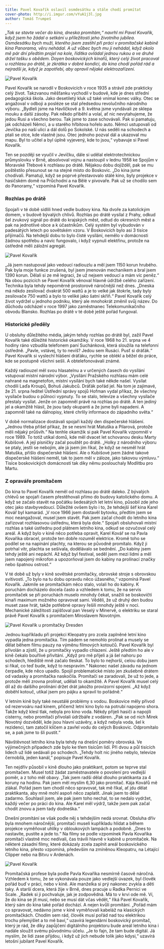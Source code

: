 ```yaml
---
title: Pavel Kovařík oslavil osmdesátku a stále chodí promítat
cover-photo: http://i.imgur.com/vYuA1j3l.jpg
author: Tomáš Trumpeš
---
```


*„Tak se stavte večer do kina, dneska promítám,“ navrhl mi Pavel Kovařík, když jsem ho žádal o setkání u příležitosti jeho životního jubilea. Osmdesátku bych muži, kterého jsem zastihl při práci v promítačské kabině kina Panorama, věru nehádal. A už vůbec bych mu ji nehádal, když okolo mě pár dní předtím projel na kole, řídítka ovládal jednou rukou a ve druhé držel tašku s obědem. Doyen boskovických kinařů, který celý život pracoval u rozhlasu po drátě, je zkrátka v dobré kondici, do kina chodí pořád rád a nejradši je, když je zapotřebí, aby opravil nějaké elektrozařízení.*

<img src="http://i.imgur.com/vYuA1j3.jpg" alt="Pavel Kovařík" class="img-responsive">

Pavel Kovařík se narodil v Boskovicích v roce 1935 a strávil zde prakticky celý život. Takzvanou měšťanku vychodil v budově, kde je dnes střední pedagogická škola. Jako desetiletý kluk už také vnímal konec války. Otec se angažoval v odboji a posléze se stal předsedou revolučního národního výboru. „Bydleli jsme na Havlíčkově a 9. května jsme vyndávali ze sklepa mouku a další zásoby. Pak někdo přiběhl a volal, ať nic nevytahujeme, že jedou Rusi a všechno berou. Tak jsme to zase schovávali. Pak si pamatuju, jak odcházeli Němci, a u starého hřbitova hořelo auto. Němci ustupovali od Jevíčka po naší ulici a dál dolů po Sokolské. U nás seděli na schodech a ptali se otce, kde vlastně jsou. Otec jednoho pozval dál a ukazoval mu mapu. Byl to učitel a byl úplně vyjevený, kde to jsou,“ vybavuje si Pavel Kovařík. 

Ten se později se vyučil v Jevíčku, dále si udělal elektrotechnickou průmyslovku v Brně, absolvoval vojnu a nastoupil v lednu 1958 ke Spojům v Moravské Třebové k rozhlasu po drátě. Nějakou dobu dojížděl, pak se mu poštěstilo přesunout se na stejné místo do Boskovic. „Do kina jsme chodívali. Pamatuji, když se poprvé přestavovalo stálé kino, byly projekce v hasičském domě na Průchodní a na Bělé v pivovaře. Pak už se chodilo sem do Panoramy,“ vzpomíná Pavel Kovařík. 

### Rozhlas po drátě

Spojaři v té době sídlili hned vedle budovy kina. Na dvoře za katolickým domem, v budově bývalých chlívů. Rozhlas po drátě vysílal z Prahy, odkud šel zvukový signál po drátě do krajských měst, odtud do okresních měst a pak na jednotlivé obce a k účastníkům. Celý systém byl vybudován v padesátých letech po sovětském vzoru. V Boskovicích bylo asi 3 tisíce přijímačů. Na tehdejší dobu to bylo čisté vysílání, nemělo v domácnosti žádnou spotřebu a navíc fungovalo, i když vypnuli elektřinu, protože na ústředně měli záložní agregát.

<img src="http://i.imgur.com/hD2wzII.jpg" alt="Pavel Kovařík" class="img-responsive">

„Já jsem nastupoval jako vedoucí radiouzlu a měl jsem 1150 korun hrubého. Pak byla moje funkce zrušená, byl jsem jmenován mechanikem a bral jsem 1390 korun. Dělali si ze mě legraci, že už nejsem vedoucí a mám víc peněz.“ Na obou pozicích se Pavel Kovařík věnoval hlavně údržbě celého zařízení. Technika byla tehdy nepoměrně prostorově náročnější než dnes. „Dneska má někdo zesilovač dvakrát 500 wattů a je to velké jak štokrle, tady byly zesilovače 750 wattů a bylo to veliké jako šatní skříň.“ Pavel Kovařík celý život vydržel u jednoho podniku, který ale mnohokrát změnil svůj název. Do důchodu odcházel v roce 1997 jako zaměstnanec Telekomunikačního obvodu Blansko. Rozhlas po drátě v té době ještě pořád fungoval.

### Historické předěly

U obsluhy důležitého média, jakým tehdy rozhlas po drátě byl, zažil Pavel Kovařík také důležité historické okamžiky. V roce 1968 ho 21. srpna ve 4 hodiny ráno vzbudila telefonem paní Suchánková, která sloužila na telefonní ústředně. „Pavle, vstávej, ty to nevíš? Jedou sem Rusáci. Pusť si dráťák.“ Pavel Kovařík si vyslechl hlášení dráťáku, rychle se oblékl a běžel do práce, kde se postupně všichni sešli. A obtelefonovávali známé. 

Každý radiouzel měl svou hlasatelnu a v určených časech do vysílání vstupoval místní národní výbor. „Vysílání Pražského rozhlasu mám celé nahrané na magnetofon, místní vysílání bych také někde našel. Vysílat chodili Laďa Kroupů, Bohuš Jakubců. Dráťák pořád jel. Na tom je zajímavé, že 21. srpna ředitel Ústřední správy spojů Hofman vydal příkaz, že všechny vysílače budou o půlnoci vypnuty. To se stalo, televize a všechny vysílače přestaly vysílat. Jenže on zapomněl právě na rozhlas po drátě. A ten jediný jel a okamžitě hlásil, že jsou tady okupanti a že jsme byli napadeni. A zapomněl také na dálnopisy, které chrlily informace do západního světa.“

V době normalizace dostávali spojaři každý den dispečerské hlášení. „Jednou třeba přišel příkaz, že se nesmí hrát Matuška a Pilarová, protože měli nějaký průšvih.“ Na tenhle okamžik si pak Pavel Kovařík vzpomněl v roce 1989. To totiž utíkal domů, kde měl dvacet let schovanou desku Marty Kubišové. A její písničky začal pouštět po drátě.  „Holky z národního výboru se ptaly, jestli se nebojím, ale já jsem jim říkal, že když se nesměl hrát Matuška, přišlo dispečerské hlášení. Ale o Kubišové jsem žádné takové dispečerské hlášení neměl, tak to jsem měl v záloze, jako takovou výmluvu.“ Tisíce boskovických domácností tak díky němu poslouchaly Modlitbu pro Martu.

### Z opraváře promítačem

Do kina to Pavel Kovařík neměl od rozhlasu po drátě daleko. Z bývalých chlévů se spojaři časem přestěhovali přímo do budovy katolického domu. A když se začalo stavět na počátku šedesátých let letní kino, působil zde jeho otec jako stavbyvedoucí. Důležité ovšem bylo i to, že tehdejší šéf kina Karel Kovář byl kamarád. „V roce 1966 jsem dostavěl bytovku, předtím jsem se moc neangažoval, musel jsem stavět. Pak jsem začal chodit do letního kina zařizovat rozhlasovou ústřednu, která byla dole.“ Spojaři obsluhovali místní rozhlas a také ústřednu pod plátnem letního kina, odkud se ozvučoval celý areál. A když bylo v kině něco potřeba opravit, Karel Kovář se na Pavla Kovaříka obracel, protože ten dobře rozuměl elektrice.  Kromě toho se podílel se na napínání plachty, na kterou se původně promítalo. Když ji potrhal vítr, plachta se sešívala, dodělávalo se bednění. „Do kabiny jsem tehdy ještě ani nepáchl. Až když byl festival, seděl jsem mezi lidmi a měl jsem napojený mikrofon a upozorňoval jsem do kabiny na prolínací značky nebo špatnou ostrost.“

V té době už byly v kině sovětské promítačky, obrovské stroje s obrovskou svítivostí. „To bylo na tu dobu opravdu něco úžasného,“ vzpomíná Pavel Kovařík. Jakmile se promítačkám něco stalo, volali ho do kabiny. K poruchám docházelo docela často a vzhledem k tomu, že na servis promítaček se při poruchách muselo mnohdy čekat, snažili se boskovičtí kinaři maximum možného opravovat sami. Věděli, že už druhý den budou muset zase hrát, takže potřebné opravy řešili mnohdy ještě v noci. Mechanické záležitosti zajišťoval pan Veselý v Minervě, o elektriku se staral právě Pavel Kovařík s promítačem Miroslavem Novotným.

<img src="http://i.imgur.com/CClRv4M.jpg" alt="Pavel Kovařík u promítačky Dresden" class="img-responsive">

Jednou kupříkladu při projekci Kleopatry pro zcela zaplněné letní kino vypadla jedna promítačka. Tím pádem se nemohlo prolínat a musely se dělat během filmu pauzy na výměnu filmových kotoučů. Pavel Kovařík byl přivolán a zjistil, že u promítačky vypadlo chlazení. Ještě předtím ho ale v kině čekalo bouřlivé přivítání. „Když pro mě přijeli a já šel nahoru po schodech, hlediště mně začalo tleskat. To bylo to nejhorší, celou dobu jsem si říkal, co teď bude, když to nespravím.“ Nakonec našel závadu na jednom čerpadle, kde něco upadlo. Spojil problematické místo jen zkušebně drátem od vadasky a promítačka naskočila. Promítači se zaradovali, že už to jede, a protože měli zrovna prolínat, udělali to okamžitě. A Pavel Kovařík musel celý díl až do dalšího prolínání držet drát jakožto provizorní spojení. „Až když doběhl kotouč, utíkal jsem pro pájku a spravil to pořádně.“

V letním kině byly také neustálé problémy s vodou. Boskovice měly přívod od rezervoáru nad kinem, přičemž letní kino bylo na potrubí napojeno shora. Takže když klesl tlak, nebyla pro kino voda. Někdy přijeli hasiči a napojili cisterny, nebo promítači přivolali údržbáře z vodáren. „Pak se od nich Mirek Novotný dozvěděl, kde jsou hlavní uzávěry, a když nebyla voda, šel k rezidenci, tam zatočil klíčem a zavřel vodu do celých Boskovic. Odpromítalo se, a pak jsme to šli pustit.“

Návštěvnost letního kina byla tehdy na dnešní poměry obrovská. Ve výjimečných případech zde bylo ke třem tisícům lidí. Při dvou a půl tisících lidech už lidé sedávali po schodech. „Tehdy holt nic jiného nebylo, televize černobílá, jeden kanál,“ popisuje Pavel Kovařík.

Ten nejdřív působil v kině dlouho jako praktikant, potom se teprve stal promítačem. Musel totiž žádat zaměstnavatele o povolení pro vedlejší poměr, a z toho měl obavy. „Tak jsem radši dělal dlouho praktikanta za 4 koruny na hodinu. Pak jsem měl myslím 6,30 jako promítač. Kája Kovářů mě zlákal. Pořád jsem tam chodil něco spravovat, tak mě říkal, ať jdu dělat praktikanta, aby mně mohl aspoň něco zaplatit. Jinak jsem to dělal zadarmo. Souhlasil jsem, ale pak jsem toho nechal, to se nedalo vydržet, každý večer po práci do kina. Ale Karel měl výdrž, takže jsem pak začal chodit znovu a jsem tady dodneška.“

Dnešní promítání se však podle něj s tehdejším nedá srovnat. Obsluha dřív byla mnohem náročnější, promítači museli kupříkladu hlídat a během projekce vyměňovat  uhlíky v obloukových lampách a podobně.  „Dnes to nastavíte, pustíte a jede to.“ Na filmy se podle vzpomínek Pavla Kovaříka promítači vlastně moc nedívali, čas trávili hlavně v kabině u promítaček. Na některé zásadní filmy, které dokázaly zcela zaplnit areál boskovického letního kina, přesto vzpomíná, především na zmíněnou Kleopatru, na Létající Clipper nebo na Bitvu v Ardenách.

<img src="http://i.imgur.com/CYluuDe.jpg" alt="Pavel Kovařík" class="img-responsive">

Promítačská profese byla podle Pavla Kovaříka nesmírně časově náročná. Vzhledem k tomu, že se vykonávala pouze jako vedlejší úvazek, byl člověk pořád buď v práci, nebo v kině. Ale manželka si prý nakonec zvykla a děti taky. A starší dcera, která žije v Brně, dnes pracuje u Radka Pernici ve Scale. „Radek si ji pochvaluje, jak je zodpovědná. Má to v krvi ode mě. Ví, že do kina se jít musí, nebo se musí dát včas vědět,“ říká Pavel Kovařík, který sám do kina také pořád dochází. A nejen kvůli promítání. „Pořád mám co spravovat, nedávno jsme v kině vyměňovali kabeláž na klasických promítačkách. Chodím sem rád, člověk musí pořád nad tou elektrikou trochu přemýšlet a to mě baví,“ uzavírá legendární boskovický promítač, který je rád, že díky zapůjčení digitálního projektoru bude areál letního kina i nadále sloužit svému původnímu účelu. „Je to fajn, že tam bude digitál. Já myslím, že lidi zase přijdou, i když už jich nebude tolik jako kdysi,“ uzavírá letošní jubilant Pavel Kovařík.
